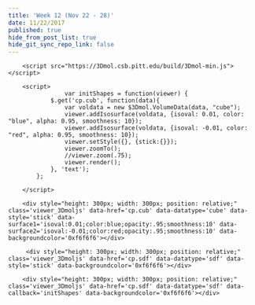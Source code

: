 ```yaml
---
title: 'Week 12 (Nov 22 - 28)'
date: 11/22/2017
published: true
hide_from_post_list: true
hide_git_sync_repo_link: false
---
```


        <script src="https://3Dmol.csb.pitt.edu/build/3Dmol-min.js"></script>
        
        <script>
                    var initShapes = function(viewer) {
                $.get('cp.cub', function(data){
                    var voldata = new $3Dmol.VolumeData(data, "cube");
                    viewer.addIsosurface(voldata, {isoval: 0.01, color: "blue", alpha: 0.95, smoothness: 10});              
                    viewer.addIsosurface(voldata, {isoval: -0.01, color: "red", alpha: 0.95, smoothness: 10}); 
                    viewer.setStyle({}, {stick:{}});
                    viewer.zoomTo();
                    //viewer.zoom(.75);
                    viewer.render();
                }, 'text');
            };

        </script>

        <div style="height: 300px; width: 300px; position: relative;" class='viewer_3Dmoljs' data-href='cp.cub' data-datatype='cube' data-style='stick' data-surface1='isoval:0.01;color:blue;opacity:.95;smoothness:10' data-surface2='isoval:-0.01;color:red;opacity:.95;smoothness:10' data-backgroundcolor='0xf6f6f6'></div>
 
         <div style="height: 300px; width: 300px; position: relative;" class='viewer_3Dmoljs' data-href='cp.sdf' data-datatype='sdf' data-style='stick' data-backgroundcolor='0xf6f6f6'></div>

        <div style="height: 300px; width: 300px; position: relative;" class='viewer_3Dmoljs' data-href='cp.sdf' data-datatype='sdf' data-callback='initShapes' data-backgroundcolor='0xf6f6f6'></div>